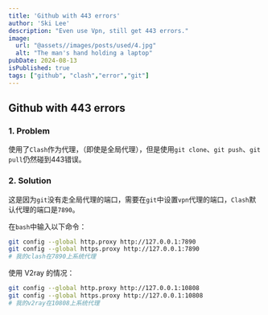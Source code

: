 ```yaml
---
title: 'Github with 443 errors'
author: 'Ski Lee'
description: "Even use Vpn, still get 443 errors."
image:
  url: "@assets//images/posts/used/4.jpg"
  alt: "The man's hand holding a laptop"
pubDate: 2024-08-13
isPublished: true
tags: ["github", "clash","error","git"]
---
```


## Github with 443 errors

### 1. Problem

使用了`Clash`作为代理，（即使是全局代理），但是使用`git clone`、`git push`、`git pull`仍然碰到443错误。

### 2. Solution

这是因为`git`没有走全局代理的端口，需要在`git`中设置`vpn`代理的端口，`Clash`默认代理的端口是`7890`。

在`bash`中输入以下命令：

```bash
git config --global http.proxy http://127.0.0.1:7890 
git config --global https.proxy http://127.0.0.1:7890
# 我的clash在7890上系统代理
```

使用 V2ray 的情况：

```bash
git config --global http.proxy http://127.0.0.1:10808 
git config --global https.proxy http://127.0.0.1:10808
# 我的v2ray在10808上系统代理
```
